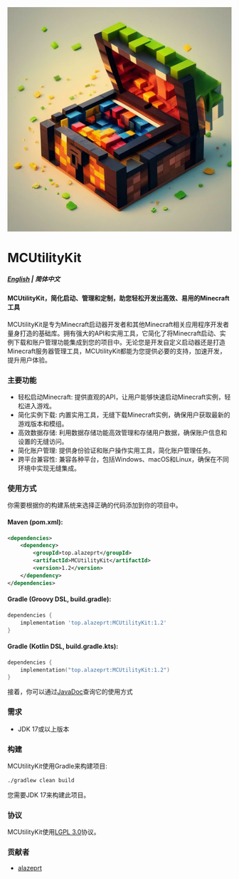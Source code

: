 ![MCUtilityKit](./MCUtilityKit.png)
# MCUtilityKit

##### [English](./README.md) | 简体中文

#### MCUtilityKit，简化启动、管理和定制，助您轻松开发出高效、易用的Minecraft工具

MCUtilityKit是专为Minecraft启动器开发者和其他Minecraft相关应用程序开发者量身打造的基础库。拥有强大的API和实用工具，它简化了将Minecraft启动、实例下载和账户管理功能集成到您的项目中。无论您是开发自定义启动器还是打造Minecraft服务器管理工具，MCUtilityKit都能为您提供必要的支持，加速开发，提升用户体验。

### 主要功能

- 轻松启动Minecraft: 提供直观的API，让用户能够快速启动Minecraft实例，轻松进入游戏。
- 简化实例下载: 内置实用工具，无缝下载Minecraft实例，确保用户获取最新的游戏版本和模组。
- 高效数据存储: 利用数据存储功能高效管理和存储用户数据，确保账户信息和设置的无缝访问。
- 简化账户管理: 提供身份验证和账户操作实用工具，简化账户管理任务。
- 跨平台兼容性: 兼容各种平台，包括Windows、macOS和Linux，确保在不同环境中实现无缝集成。

### 使用方式

你需要根据你的构建系统来选择正确的代码添加到你的项目中。

#### Maven (pom.xml):
```xml
<dependencies>
    <dependency>
        <groupId>top.alazeprt</groupId>
        <artifactId>MCUtilityKit</artifactId>
        <version>1.2</version>
    </dependency>
</dependencies>
```

#### Gradle (Groovy DSL, build.gradle): 
```groovy
dependencies {
    implementation 'top.alazeprt:MCUtilityKit:1.2'
}
```

#### Gradle (Kotlin DSL, build.gradle.kts):
```kotlin
dependencies {
    implementation("top.alazeprt:MCUtilityKit:1.2")
}
```

接着，你可以通过[JavaDoc](https://mcutilitykit.alazeprt.top/)查询它的使用方式

### 需求

- JDK 17或以上版本

### 构建

MCUtilityKit使用Gradle来构建项目:

```bash
./gradlew clean build
```

您需要JDK 17来构建此项目。

### 协议

MCUtilityKit使用[LGPL 3.0](https://www.gnu.org/licenses/lgpl-3.0.txt)协议。

### 贡献者

- [alazeprt](https://github.com/alazeprt)